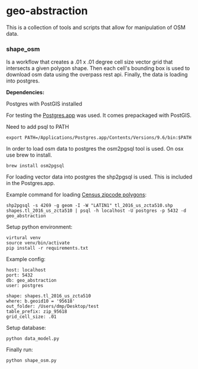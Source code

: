 # geo-abstraction

This is a collection of tools and scripts that allow for manipulation of OSM data.

### shape_osm 

Is a workflow that creates a .01 x .01 degree cell size vector grid that intersects a given polygon shape. Then each cell's bounding box is used to download osm data using the overpass rest api. Finally, the data is loading into postgres.

**Dependencies:**

Postgres with PostGIS installed

For testing the [Postgres.app](https://postgresapp.com) was used. It comes prepackaged with PostGIS.

Need to add psql to PATH
	
	export PATH=/Applications/Postgres.app/Contents/Versions/9.6/bin:$PATH

In order to load osm data to postgres the osm2pgsql tool is used. On osx use brew to install.
	
	brew install osm2pgsql

For loading vector data into postgres the shp2pgsql is used. This is included in the Postgres.app.


Example command for loading [Census zipcode polygons](https://www.census.gov/cgi-bin/geo/shapefiles/index.php?year=2016&layergroup=ZIP+Code+Tabulation+Areas):

	shp2pgsql -s 4269 -g geom -I -W "LATIN1" tl_2016_us_zcta510.shp shapes.tl_2016_us_zcta510 | psql -h localhost -U postgres -p 5432 -d geo_abstraction

Setup python environment:

	virtural venv
	source venv/bin/activate
	pip install -r requirements.txt

Example config:
	
	host: localhost
	port: 5432
	db: geo_abstraction
	user: postgres
	
	shape: shapes.tl_2016_us_zcta510
	where: b.geoid10 = '95618'
	out_folder: /Users/dmp/Desktop/test
	table_prefix: zip_95618
	grid_cell_size: .01

Setup database:

	python data_model.py

Finally run:

	python shape_osm.py
